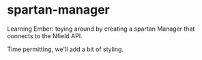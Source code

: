 # spartan-manager
Learning Ember: toying around by creating a spartan Manager that connects to the Nfield API.

Time permitting, we'll add a bit of styling.
